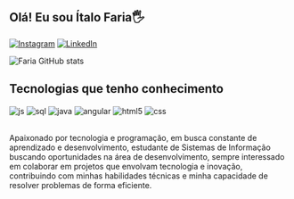 ## Olá! Eu sou Ítalo Faria🖐️

[![Instagram](https://img.shields.io/badge/Instagram-E4405F?style=for-the-badge&logo=instagram&logoColor=white)](https://instagram.com/italogmfaria)
[![LinkedIn](https://img.shields.io/badge/LinkedIn-0A66C2?style=for-the-badge&logo=linkedin&logoColor=white)](https://www.linkedin.com/in/italogmfaria)


![Faria GitHub stats](https://github-readme-stats.vercel.app/api?username=italogmfaria&show_icons=true&theme=dracula&count_private=true)

## Tecnologias que tenho conhecimento

<div style="display: inline_block">
  <img align="center" alt="js" src="https://img.shields.io/badge/JavaScript-F7DF1E?style=for-the-badge&logo=javascript&logoColor=black" />
  <img align="center" alt="sql" src="https://img.shields.io/badge/SQL-003B57?style=for-the-badge&logo=databricks&logoColor=white" />
  <img align="center" alt="java" src="https://img.shields.io/badge/Java-ED8B00?style=for-the-badge&logo=openjdk&logoColor=white" />
  <img align="center" alt="angular" src="https://img.shields.io/badge/Angular-DD0031?style=for-the-badge&logo=angular&logoColor=white" />
  <img align="center" alt="html5" src="https://img.shields.io/badge/HTML5-E34F26?style=for-the-badge&logo=html5&logoColor=white" />
  <img align="center" alt="css" src="https://img.shields.io/badge/CSS3-1572B6?style=for-the-badge&logo=css3&logoColor=white" />

</div><br/>

Apaixonado por tecnologia e programação, em busca constante de aprendizado e desenvolvimento, estudante de Sistemas de Informação buscando oportunidades na área de desenvolvimento, sempre interessado em colaborar em projetos que envolvam tecnologia e inovação, contribuindo com minhas habilidades técnicas e minha capacidade de resolver problemas de forma eficiente.


